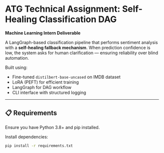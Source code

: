 # ATG Technical Assignment: Self-Healing Classification DAG  
**Machine Learning Intern Deliverable**

A LangGraph-based classification pipeline that performs sentiment analysis with a **self-healing fallback mechanism**. When prediction confidence is low, the system asks for human clarification — ensuring reliability over blind automation.

Built using:
- Fine-tuned `distilbert-base-uncased` on IMDB dataset
- LoRA (PEFT) for efficient training
- LangGraph for DAG workflow
- CLI interface with structured logging

---

## 📋 Requirements

Ensure you have Python 3.8+ and pip installed.

Install dependencies:

```bash
pip install -r requirements.txt